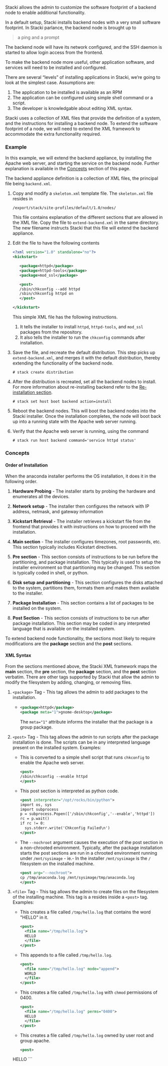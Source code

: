 Stacki allows the admin to customize the software
footprint of a backend node to enable additional
functionality.

In a default setup, Stacki installs backend nodes with
a very small software footprint. In Stacki parlance, the
backend node is brought up to
> a ping and a prompt

The backend node will have its network configured, and
the SSH daemon is started to allow login access from
the frontend.

To make the backend node more useful, other application
software, and services will need to be installed and
configured.

There are several “levels” of installing applications in Stacki,
we’re going to look at the simplest case. Assumptions are:

1. The application to be installed is available as an RPM
2. The application can be configured using simple shell command
   or a script.
3. The developer is knowledgable about editing XML syntax.

Stacki uses a collection of XML files that provide the definition
of a system, and the instructions for installing a backend node.
To extend the software footprint of a node, we will need to extend
the XML framework to accommodate the extra functionality required.

### Example

In this example, we will extend the backend appliance, by installing
the Apache web server, and starting the service on the backend
node. Further explanation is available in the
[Concepts](#Concepts) section of this page.

The backend appliance definition is a collection of XML files,
the principal file being `backend.xml`.  

1. Copy and modify a `skeleton.xml` template file.
   The `skeleton.xml` file resides in

   ```
   /export/stack/site-profiles/default/1.0/nodes/
   ```
   This file contains explanation of the different sections
   that are allowed in the XML file.
   Copy the file to `extend-backend.xml` in the same directory.
   The new filename instructs Stacki that this file will extend
   the backend appliance.

2. Edit the file  to have the following contents
   ```xml
   <?xml version="1.0" standalone="no"?>
   <kickstart>

      <package>httpd</package>
      <package>httpd-tools</package>
      <package>mod_ssl</package>

      <post>
      /sbin/chkconfig --add httpd
      /sbin/chkconfig httpd on
      </post>

   </kickstart>
   ```
   This simple XML file has the following instructions.
   1. It tells the installer to install `httpd`, `httpd-tools`,
      and `mod_ssl` packages from the repository.
   2. It also tells the installer to run the `chkconfig` commands
      after installation.
      
3. Save the file, and recreate the default distribution. This step
   picks up `extend-backend.xml`, and merges it with the default
   distribution, thereby extending the functionality of the backend node.

   ```
   # stack create distribution
   ```
4. After the distribution is recreated, set all the backend nodes
   to install. For more information about re-installing backend
   refer to the [Re-installation section](Backend-Installation#re-installation).

   ```
   # stack set host boot backend action=install
   ```
5. Reboot the backend nodes. This will boot the backend nodes into
   the Stacki installer. Once the installation completes, the node
   will boot back up into a running state with the Apache web server
   running.
6. Verify that the Apache web server is running, using the command

   ```
   # stack run host backend command='service httpd status'
   ```

### Concepts

#### Order of Installation
When the anaconda installer performs the OS installation, it does
it in the following order.

1.  **Hardware Probing** - The installer starts by probing the
    hardware and enumerates all the devices.

1.  **Network setup**  - The installer then configures the network with
    IP address, netmask, and gateway information

1.  **Kickstart Retrieval** - The installer retrieves a kickstart file
    from the frontend that provides it with instructions on how
    to proceed with the installation.

1.  **Main section** - The installer configures timezones, root
    passwords, etc. This section typically includes Kickstart directives.

1.  **Pre section** - This section consists of instructions to be run
    before the partitioning, and package installation. This
    typically is used to setup the installer environment so that
    partitioning may be changed. This section is typically coded
    in shell, or python.

1.  **Disk setup and partitioning** - This section configures the
    disks attached to the system, partitions them, formats them
    and makes them available to the installer.

1.  **Package Installation** - This section contains a list of
    packages to be installed on the system.

1.  **Post Section** - This section consists of instructions to be
    run after package installation. This section may be coded in
    any interpreted language that is available on the installed
    system.

To extend backend node functionality, the sections most likely to
require modifications are the **package** section and the **post**
sections.

#### XML Syntax

From the sections mentioned above, the Stacki XML framework
maps the **main** section, the **pre** section, the **package**
section, and the **post** section verbatim. There are other tags
supported by Stacki that allow the admin to modify the filesystem
by adding, changing, or removing files.

1.  `<package>` Tag - This tag allows the admin to add packages to
    the installation.

    * 
      ```xml
      <package>httpd</package>
      <package meta="1">gnome-desktop</package>
      ```

      The `meta="1"` attribute informs the installer that the
      package is a group package. 

1.  `<post>` Tag - This tag allows the admin to run scripts after
    the package installation is done. The scripts can be in any
    interpreted language present on the installed system.
    Examples:

    * This is converted to a simple shell script that runs
      `chkconfig` to enable the Apache web server.

      ```xml
      <post>
      /sbin/chkconfig --enable httpd
      </post>
      ```

    * This post section is interpreted as
      python code.

      ```xml
      <post interpreter="/opt/rocks/bin/python">
      import os, sys
      import subprocess
      p = subprocess.Popen(['/sbin/chkconfig','--enable','httpd'])
      rc = p.wait()
      if rc != 0:
      	sys.stderr.write('Chkconfig Failed\n')
      </post>
      ```

    * The `--nochroot` argument causes the execution of the post
      section in a non-chrooted environment. Typically, after the
      package installation starts the post sections are run in a
      chrooted environment running under `/mnt/sysimage` - ie.-
      In the installer `/mnt/sysimage` is the `/` filesystem on
      the installed machine.

      ```xml
      <post arg="--nochroot">
      cp /tmp/anaconda.log /mnt/sysimage/tmp/anaconda.log
      </post>
      ```

3.  `<file>` Tag - This tag allows the admin to create files on
    the filesystem of the installing machine. This tag is a
    resides inside a `<post>` tag.
    Examples:

    * This creates a file called `/tmp/hello.log` that contains
      the word "HELLO" in it.
      ```xml
      <post>
      	<file name="/tmp/hello.log">
        HELLO
        </file>
      </post>
      ```

    * This appends to a file called `/tmp/hello.log`.

      ```xml
      <post>
        <file name="/tmp/hello.log" mode="append">
        WORLD
        </file>
      </post>
      ```

    * This creates a file called `/tmp/hello.log` with
      `chmod` permissions of 0400.

      ```xml
      <post>
        <file name="/tmp/hello.log" perms="0400">
        HELLO
        </file>
      </post>
      ```

    * This creates a file called `/tmp/hello.log` owned by user
      root and group apache.

      ```xml
      <post>
	<file name="/tmp/hello.log" owner="root:apache">
        HELLO
        </file>
      </post>
      ```
